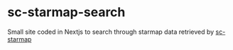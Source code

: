 # sc-starmap-search

Small site coded in Nextjs to search through starmap data retrieved by [sc-starmap](https://github.com/robertsspaceindustries/sc-starmap)
